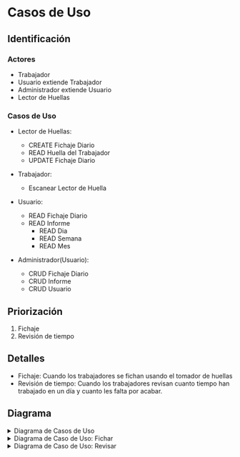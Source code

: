 # Casos de Uso

## Identificación

### Actores
- Trabajador
- Usuario extiende Trabajador
- Administrador extiende Usuario
- Lector de Huellas

### Casos de Uso
- Lector de Huellas:
  - CREATE Fichaje Diario
  - READ Huella del Trabajador
  - UPDATE Fichaje Diario
 
- Trabajador:
  - Escanear Lector de Huella

- Usuario:
  - READ Fichaje Diario
  - READ Informe
    - READ Dia
    - READ Semana
    - READ Mes

- Administrador(Usuario):
  - CRUD Fichaje Diario
  - CRUD Informe
  - CRUD Usuario

## Priorización
1. Fichaje
2. Revisión de tiempo

## Detalles
- Fichaje: Cuando los trabajadores se fichan usando el tomador de huellas
- Revisión de tiempo: Cuando los trabajadores revisan cuanto tiempo han trabajado en un día y cuanto les falta por acabar.

## Diagrama 

<details>
<summary>Diagrama de Casos de Uso</summary>

![](../../imagenes/casosDeUso/diagramaCasosDeUso.svg)
- [Codigo PUML](../../modelosUML/casosDeUso/casosDeUso.puml)
</details>


<details>
<summary>Diagrama de Caso de Uso: Fichar</summary>

![](../../imagenes/casosDeUso/CDU-Fichar.svg)
- [Codigo PUML](../../modelosUML/casosDeUso/CDU.Fichar.puml)
</details>

<details>
<summary>Diagrama de Caso de Uso: Revisar</summary>

![](../../imagenes/casosDeUso/CDU-Revisar.svg)
- [Codigo PUML](../../modelosUML/casosDeUso/CDU.Fichar.puml)
</details>